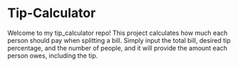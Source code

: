 # Tip-Calculator
Welcome to my tip_calculator repo! This project calculates how much each person should pay when splitting a bill. Simply input the total bill, desired tip percentage, and the number of people, and it will provide the amount each person owes, including the tip.
